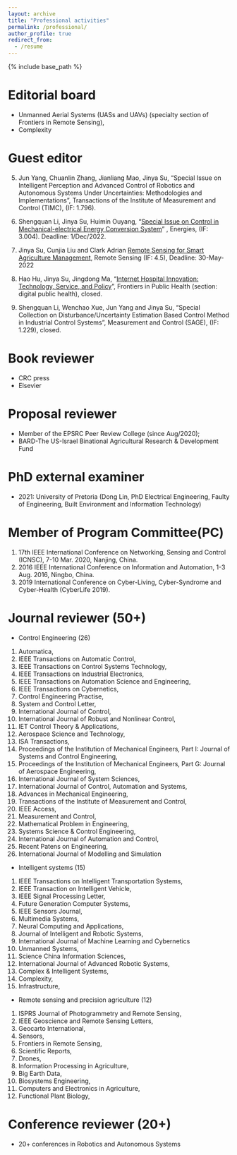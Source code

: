 ```yaml
---
layout: archive
title: "Professional activities"
permalink: /professional/
author_profile: true
redirect_from:
  - /resume
---
```


{% include base_path %}

Editorial board
====
* Unmanned Aerial Systems (UASs and UAVs) (specialty section of Frontiers in Remote Sensing),
* Complexity


Guest editor
======

5.	Jun Yang, Chuanlin Zhang, Jianliang Mao, Jinya Su, “Special Issue on Intelligent Perception and Advanced Control of Robotics and Autonomous Systems Under Uncertainties: Methodologies and Implementations”, Transactions of the Institute of Measurement and Control (TIMC), (IF: 1.796).

4. Shengquan Li, Jinya Su, Huimin Ouyang, “[Special Issue on Control in Mechanical-electrical Energy Conversion System](https://www.mdpi.com/journal/energies/special_issues/Mechanical_electrical_Energy_Conversion_System)” , Energies, (IF: 3.004). Deadline: 1/Dec/2022. 

3.	Jinya Su, Cunjia Liu and Clark Adrian [Remote Sensing for Smart Agriculture Management](https://www.mdpi.com/journal/remotesensing/special_issues/smart_agri_management), Remote Sensing (IF: 4.5), Deadline: 30-May-2022

2.	Hao Hu, Jinya Su, Jingdong Ma, “[Internet Hospital Innovation: Technology, Service, and Policy](https://www.frontiersin.org/research-topics/14612/smart-hospital-innovation-technology-service-and-policy)”, Frontiers in Public Health (section: digital public health), closed.

1.	Shengquan Li, Wenchao Xue, Jun Yang and Jinya Su, “Special Collection on Disturbance/Uncertainty Estimation Based Control Method in Industrial Control Systems”, Measurement and Control (SAGE), (IF: 1.229), closed.


Book reviewer
======
* CRC press
* Elsevier

Proposal reviewer
======
* Member of the EPSRC Peer Review College (since Aug/2020); 
* BARD-The US-Israel Binational Agricultural Research & Development Fund

PhD external examiner
=====
* 2021: University of Pretoria (Dong Lin, PhD Electrical Engineering, Faulty of Engineering, Built Environment and Information Technology)

Member of Program Committee(PC)
====
1. 17th IEEE International Conference on Networking, Sensing and Control (ICNSC), 7-10 Mar. 2020, Nanjing, China. 
2. 2016 IEEE International Conference on Information and Automation, 1-3 Aug. 2016, Ningbo, China.
3. 2019 International Conference on Cyber-Living, Cyber-Syndrome and Cyber-Health (CyberLife 2019). 

Journal reviewer (50+)
=====
* Control Engineering (26) 
 1.	Automatica, 
 2.	IEEE Transactions on Automatic Control,
 3.	IEEE Transactions on Control Systems Technology,
 4.	IEEE Transactions on Industrial Electronics,
 5.	IEEE Transactions on Automation Science and Engineering,
 6.	IEEE Transactions on Cybernetics, 
 7.	Control Engineering Practise, 
 8.	System and Control Letter, 
 9.	International Journal of Control, 
 10. International Journal of Robust and Nonlinear Control,
 11. IET Control Theory & Applications,
 12. Aerospace Science and Technology,
 13.	ISA Transactions,
 14.	Proceedings of the Institution of Mechanical Engineers, Part I: Journal of Systems and Control Engineering, 
 15.	Proceedings of the Institution of Mechanical Engineers, Part G: Journal of Aerospace Engineering,
 16.	International Journal of System Sciences, 
 17.	International Journal of Control, Automation and Systems, 
 18.	Advances in Mechanical Engineering, 
 19.	Transactions of the Institute of Measurement and Control, 
 20.	IEEE Access,
 21.	Measurement and Control,
 22.	Mathematical Problem in Engineering,
 23.	Systems Science & Control Engineering,
 24.	International Journal of Automation and Control,
 25.	Recent Patens on Engineering,
 26.	International Journal of Modelling and Simulation

* Intelligent systems (15)
 1.	IEEE Transactions on Intelligent Transportation Systems,
 2.	IEEE Transaction on Intelligent Vehicle,
 3.	IEEE Signal Processing Letter,
 4.	Future Generation Computer Systems,
 5.	IEEE Sensors Journal,
 6.	Multimedia Systems,
 7.	Neural Computing and Applications,
 8.	Journal of Intelligent and Robotic Systems,
 9.	International Journal of Machine Learning and Cybernetics
 10.	Unmanned Systems,
 11.	Science China Information Sciences,
 12.	International Journal of Advanced Robotic Systems,
 13.	Complex & Intelligent Systems,
 14.	Complexity,
 15.	Infrastructure,

* Remote sensing and precision agriculture (12)
 1.	ISPRS Journal of Photogrammetry and Remote Sensing,
 2.	IEEE Geoscience and Remote Sensing Letters,
 3.	Geocarto International,
 4.	Sensors,
 5.	Frontiers in Remote Sensing,
 6.	Scientific Reports,
 7.	Drones,
 8.	Information Processing in Agriculture,
 9.	Big Earth Data,
 10.	Biosystems Engineering,
 11.	Computers and Electronics in Agriculture,
 12.	Functional Plant Biology,


Conference reviewer (20+) 
=====
* 20+ conferences in Robotics and Autonomous Systems

<!---

Publications
======
  <ul>{% for post in site.publications %}
    {% include archive-single-cv.html %}
  {% endfor %}</ul>
  
Talks
======
  <ul>{% for post in site.talks %}
    {% include archive-single-talk-cv.html %}
  {% endfor %}</ul>
  
Teaching
======
  <ul>{% for post in site.teaching %}
    {% include archive-single-cv.html %}
  {% endfor %}</ul>
  
Service and leadership
======
* Currently signed in to 43 different slack teams

-->  
